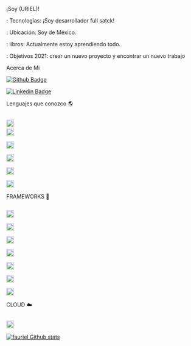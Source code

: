 ¡Soy (URIEL)!


: Tecnologías: ¡Soy desarrollador full satck!

: Ubicación: Soy de México.

: libros: Actualmente estoy aprendiendo todo.

: Objetivos 2021: crear un nuevo proyecto y encontrar un nuevo trabajo

Acerca de Mi

[![Github Badge](https://img.shields.io/badge/-Github-000?style=flat-square&logo=Github&logoColor=white&link=LINK_GIT)](https://github.com/fauriel)

[![Linkedin Badge](https://img.shields.io/badge/LinkedIn-0077B5?style=for-the-badge&logo=linkedin&logoColor=white&link=LINK_LINKEDIN)](linkedin.com/in/uriel-alvarado-20484a1a1)

Lenguajes que conozco :earth_americas:

<code> <img height = "20" src = "https://img.shields.io/badge/HTML5-E34F26?style=for-the-badge&logo=html5&logoColor=white"></code>
<code> <img height = "20" src = "https://img.shields.io/badge/Java-ED8B00?style=for-the-badge&logo=java&logoColor=white"> </code>
<code> <img height = "20" src = "https://img.shields.io/badge/CSS3-1572B6?style=for-the-badge&logo=css3&logoColor=white"> </code>
<code> <img height = "20" src = "https://img.shields.io/badge/JavaScript-323330?style=for-the-badge&logo=javascript&logoColor=F7DF1E"> </code>
<code> <img height = "20" src = "https://img.shields.io/badge/C%23-239120?style=for-the-badge&logo=c-sharp&logoColor=white"> </code>
<code> <img height = "20" src = "https://img.shields.io/badge/MySQL-005C84?style=for-the-badge&logo=mysql&logoColor=white"> </code>

FRAMEWORKS :rocket:

<code> <img height = "20" src = "https://img.shields.io/badge/Ionic-3880FF?style=for-the-badge&logo=ionic&logoColor=white"> </code>
<code> <img height = "20" src = "https://img.shields.io/badge/Node.js-339933?style=for-the-badge&logo=nodedotjs&logoColor=white"> </code>
<code> <img height = "20" src = "https://img.shields.io/badge/.NET-512BD4?style=for-the-badge&logo=dotnet&logoColor=white"> </code>
<code> <img height = "20" src = "https://img.shields.io/badge/React-20232A?style=for-the-badge&logo=react&logoColor=61DAFB"> </code>
<code> <img height = "20" src = "https://img.shields.io/badge/Angular-DD0031?style=for-the-badge&logo=angular&logoColor=white"> </code>
<code> <img height = "20" src = "https://img.shields.io/badge/Unity-100000?style=for-the-badge&logo=unity&logoColor=white"> </code>
<code> <img height = "20" src = "https://img.shields.io/badge/Git-F05032?style=for-the-badge&logo=git&logoColor=white"> </code>

CLOUD :cloud:

<code> <img height = "20" src = "https://img.shields.io/badge/microsoft%20azure-0089D6?style=for-the-badge&logo=microsoft-azure&logoColor=white"> </code>


[![fauriel Github stats](https://github-readme-stats.vercel.app/api?username=fauriel)](https://github.com/fauriel/github-readme-stats)




